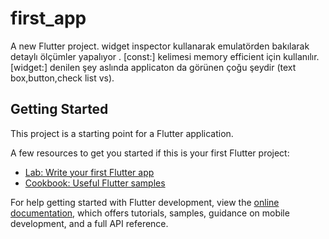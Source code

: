 # first_app

A new Flutter project.
widget inspector kullanarak emulatörden bakılarak detaylı ölçümler yapalıyor .
[const:] kelimesi memory efficient için kullanılır.
[widget:] denilen şey aslında applicaton da görünen çoğu şeydir (text box,button,check list vs).

## Getting Started

This project is a starting point for a Flutter application.

A few resources to get you started if this is your first Flutter project:

- [Lab: Write your first Flutter app](https://docs.flutter.dev/get-started/codelab)
- [Cookbook: Useful Flutter samples](https://docs.flutter.dev/cookbook)

For help getting started with Flutter development, view the
[online documentation](https://docs.flutter.dev/), which offers tutorials,
samples, guidance on mobile development, and a full API reference.
